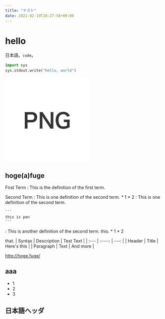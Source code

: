 ```yaml
---
title: "テスト"
date: 2021-02-19T20:27:58+09:00
---
```


# hello

日本語。`code`。

```python
import sys
sys.stdout.write("hello, world")
```

![](./test.png)


## hoge(a)fuge

First Term
: This is the definition of the first term.

Second Term
: This is one definition of the second term.
    * 1
    * 2
: This is one definition of the second term.

    ```
    this is pen
    ```
: This is another definition of the second term.
  this.
    * 1
    * 2

  that.
  | Syntax      | Description | Test Text     |
  | :---        |    :----:   |          ---: |
  | Header      | Title       | Here's this   |
  | Paragraph   | Text        | And more      |

<http://hoge.fuge/>


## aaa

- 1
- 2
- 3

## 日本語ヘッダ